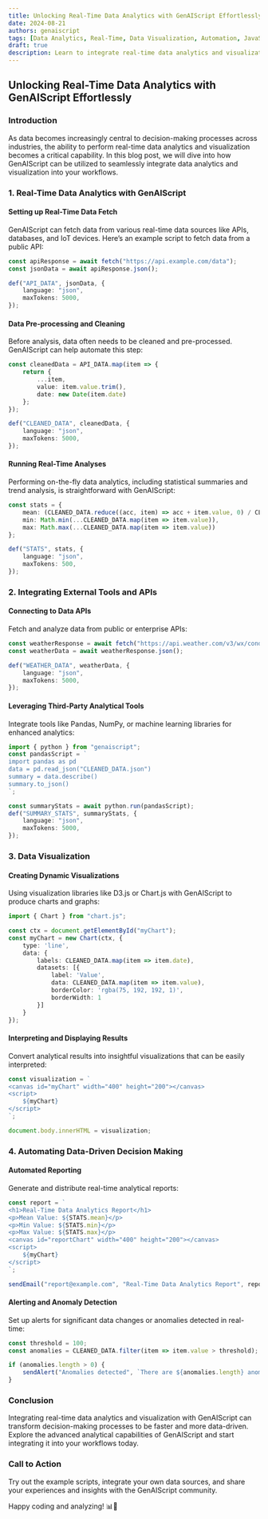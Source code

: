 ```yaml
---
title: Unlocking Real-Time Data Analytics with GenAIScript Effortlessly
date: 2024-08-21
authors: genaiscript
tags: [Data Analytics, Real-Time, Data Visualization, Automation, JavaScript]
draft: true
description: Learn to integrate real-time data analytics and visualization into your workflows using GenAIScript for seamless data-driven decision-making.
---
```


## Unlocking Real-Time Data Analytics with GenAIScript Effortlessly

### Introduction
As data becomes increasingly central to decision-making processes across industries, the ability to perform real-time data analytics and visualization becomes a critical capability. In this blog post, we will dive into how GenAIScript can be utilized to seamlessly integrate data analytics and visualization into your workflows.

### 1. Real-Time Data Analytics with GenAIScript

#### Setting up Real-Time Data Fetch
GenAIScript can fetch data from various real-time data sources like APIs, databases, and IoT devices. Here’s an example script to fetch data from a public API:

```typescript
const apiResponse = await fetch("https://api.example.com/data");
const jsonData = await apiResponse.json();

def("API_DATA", jsonData, {
    language: "json",
    maxTokens: 5000,
});
```

#### Data Pre-processing and Cleaning
Before analysis, data often needs to be cleaned and pre-processed. GenAIScript can help automate this step:

```typescript
const cleanedData = API_DATA.map(item => {
    return {
        ...item,
        value: item.value.trim(),
        date: new Date(item.date)
    };
});

def("CLEANED_DATA", cleanedData, {
    language: "json",
    maxTokens: 5000,
});
```

#### Running Real-Time Analyses
Performing on-the-fly data analytics, including statistical summaries and trend analysis, is straightforward with GenAIScript:

```typescript
const stats = {
    mean: (CLEANED_DATA.reduce((acc, item) => acc + item.value, 0) / CLEANED_DATA.length),
    min: Math.min(...CLEANED_DATA.map(item => item.value)),
    max: Math.max(...CLEANED_DATA.map(item => item.value))
};

def("STATS", stats, {
    language: "json",
    maxTokens: 500,
});
```

### 2. Integrating External Tools and APIs

#### Connecting to Data APIs
Fetch and analyze data from public or enterprise APIs:

```typescript
const weatherResponse = await fetch("https://api.weather.com/v3/wx/conditions/current?apiKey=YOUR_API_KEY&format=json");
const weatherData = await weatherResponse.json();

def("WEATHER_DATA", weatherData, {
    language: "json",
    maxTokens: 5000,
});
```

#### Leveraging Third-Party Analytical Tools
Integrate tools like Pandas, NumPy, or machine learning libraries for enhanced analytics:

```typescript
import { python } from "genaiscript";
const pandasScript = `
import pandas as pd
data = pd.read_json("CLEANED_DATA.json")
summary = data.describe()
summary.to_json()
`;

const summaryStats = await python.run(pandasScript);
def("SUMMARY_STATS", summaryStats, {
    language: "json",
    maxTokens: 5000,
});
```

### 3. Data Visualization

#### Creating Dynamic Visualizations
Using visualization libraries like D3.js or Chart.js with GenAIScript to produce charts and graphs:

```typescript
import { Chart } from "chart.js";

const ctx = document.getElementById("myChart");
const myChart = new Chart(ctx, {
    type: 'line',
    data: {
        labels: CLEANED_DATA.map(item => item.date),
        datasets: [{
            label: 'Value',
            data: CLEANED_DATA.map(item => item.value),
            borderColor: 'rgba(75, 192, 192, 1)',
            borderWidth: 1
        }]
    }
});
```

#### Interpreting and Displaying Results
Convert analytical results into insightful visualizations that can be easily interpreted:

```typescript
const visualization = `
<canvas id="myChart" width="400" height="200"></canvas>
<script>
    ${myChart}
</script>
`;

document.body.innerHTML = visualization;
```

### 4. Automating Data-Driven Decision Making

#### Automated Reporting
Generate and distribute real-time analytical reports:

```typescript
const report = `
<h1>Real-Time Data Analytics Report</h1>
<p>Mean Value: ${STATS.mean}</p>
<p>Min Value: ${STATS.min}</p>
<p>Max Value: ${STATS.max}</p>
<canvas id="reportChart" width="400" height="200"></canvas>
<script>
    ${myChart}
</script>
`;

sendEmail("report@example.com", "Real-Time Data Analytics Report", report);
```

#### Alerting and Anomaly Detection
Set up alerts for significant data changes or anomalies detected in real-time:

```typescript
const threshold = 100;
const anomalies = CLEANED_DATA.filter(item => item.value > threshold);

if (anomalies.length > 0) {
    sendAlert("Anomalies detected", `There are ${anomalies.length} anomalies exceeding the threshold of ${threshold}.`);
}
```

### Conclusion
Integrating real-time data analytics and visualization with GenAIScript can transform decision-making processes to be faster and more data-driven. Explore the advanced analytical capabilities of GenAIScript and start integrating it into your workflows today.

### Call to Action
Try out the example scripts, integrate your own data sources, and share your experiences and insights with the GenAIScript community.

Happy coding and analyzing! 📊🚀
